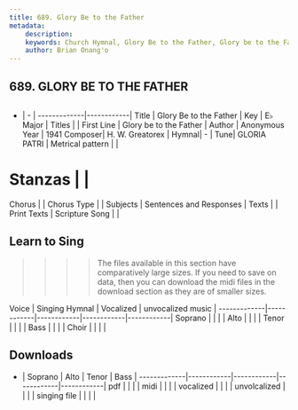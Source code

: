 ```yaml
---
title: 689. Glory Be to the Father
metadata:
    description: 
    keywords: Church Hymnal, Glory Be to the Father, Glory be to the Father, 
    author: Brian Onang'o
---
```



## 689. GLORY BE TO THE FATHER

```txt

```

- |   -  |
-------------|------------|
Title | Glory Be to the Father |
Key | E♭ Major |
Titles |  |
First Line | Glory be to the Father |
Author | Anonymous
Year | 1941
Composer| H. W. Greatorex |
Hymnal|  - |
Tune| GLORIA PATRI |
Metrical pattern | |
# Stanzas |  |
Chorus |  |
Chorus Type |  |
Subjects | Sentences and Responses |
Texts |  |
Print Texts | 
Scripture Song |  |
  
## Learn to Sing

>>>> The files available in this section have comparatively large sizes. If you need to save on data, then you can download the midi files in the download section as they are of smaller sizes.

Voice |  Singing Hymnal | Vocalized | unvocalized music |
-------------|------------|------------|------------|------------|
Soprano | | | |
Alto | | | |
Tenor | | | |
Bass | | | |
Choir | | | |

## Downloads

- |  Soprano | Alto | Tenor | Bass |
-------------|------------|------------|------------|------------|
pdf | | | |
midi | | | |
vocalized | | | |
unvolcalized | | | |
singing file | | | |
  
